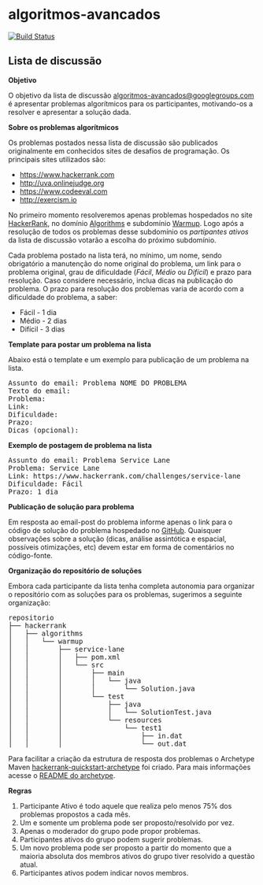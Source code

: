algoritmos-avancados
====================

[![Build Status](https://travis-ci.org/andersonlf/algorithms.svg?branch=master)](https://travis-ci.org/andersonlfeitosa/algorithms)


Lista de discussão
------------------

**Objetivo**

O objetivo da lista de discussão algoritmos-avancados@googlegroups.com é apresentar problemas algorítmicos para os participantes, motivando-os a resolver e apresentar a solução dada.


**Sobre os problemas algorítmicos**

Os problemas postados nessa lista de discussão são publicados originalmente em conhecidos sites de desafios de programação. Os principais sites utilizados são:
*   https://www.hackerrank.com
*   http://uva.onlinejudge.org
*   https://www.codeeval.com
*   http://exercism.io

No primeiro momento resolveremos apenas problemas hospedados no site [HackerRank](https://www.hackerrank.com), no domínio [Algorithms](https://www.hackerrank.com/domains/algorithms) e subdomínio [Warmup](https://www.hackerrank.com/domains/algorithms/warmup). Logo após a resolução de todos os problemas desse subdomínio os _partipantes ativos_ da lista de discussão votarão a escolha do próximo subdomínio.

Cada problema postado na lista terá, no mínimo, um nome, sendo obrigatório a manutenção do nome original do problema, um link para o problema original, grau de dificuldade (_Fácil_, _Médio_ ou _Difícil_) e prazo para resolução. Caso considere necessário, inclua dicas na publicação do problema. O prazo para resolução dos problemas varia de acordo com a dificuldade do problema, a saber: 
*   Fácil - 1 dia
*   Médio - 2 dias
*   Difícil - 3 dias


**Template para postar um problema na lista**

Abaixo está o template e um exemplo para publicação de um problema na lista.
<pre>
Assunto do email: Problema NOME DO PROBLEMA
Texto do email:
Problema:
Link:
Dificuldade:
Prazo:
Dicas (opcional):
</pre>

**Exemplo de postagem de problema na lista**

<pre>
Assunto do email: Problema Service Lane
Problema: Service Lane
Link: https://www.hackerrank.com/challenges/service-lane
Dificuldade: Fácil
Prazo: 1 dia
</pre>


**Publicação de solução para problema**

Em resposta ao email-post do problema informe apenas o link para o código de solução do problema hospedado no [GitHub](https://github.com). Quaisquer observações sobre a solução (dicas, análise assintótica e espacial, possíveis otimizações, etc) devem estar em forma de comentários no código-fonte.


**Organização do repositório de soluções**

Embora cada participante da lista tenha completa autonomia para organizar o repositório com as soluções para os problemas, sugerimos a seguinte organização:

<pre>
repositorio
├── hackerrank
│   ├── algorithms
│   │   └── warmup
│   │       ├── service-lane
│   │       │   ├── pom.xml
│   │       │   └── src
│   │       │       ├── main
│   │       │       │   └── java
│   │       │       │       └── Solution.java
│   │       │       └── test
│   │       │           ├── java
│   │       │           │   └── SolutionTest.java
│   │       │           └── resources
│   │       │               └── test1
│   │       │                   ├── in.dat
│   │       │                   └── out.dat
</pre>

Para facilitar a criação da estrutura de resposta dos problemas o Archetype Maven [hackerrank-quickstart-archetype](https://github.com/andersonlf/hackerrank-quickstart-archetype) foi criado. Para mais informações acesse o [README do archetype](https://github.com/andersonlf/hackerrank-quickstart-archetype/blob/master/README.md).


**Regras**

1.  Participante Ativo é todo aquele que realiza pelo menos 75% dos problemas propostos a cada mês.
2.  Um e somente um problema pode ser proposto/resolvido por vez.
3.  Apenas o moderador do grupo pode propor problemas.
4.  Participantes ativos do grupo podem sugerir problemas.
5.  Um novo problema pode ser proposto a partir do momento que a maioria absoluta dos membros ativos do grupo tiver resolvido a questão atual.
6.  Participantes ativos podem indicar novos membros.
